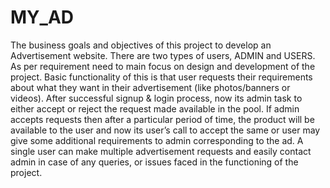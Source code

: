 # MY_AD
The business goals and objectives of this project to develop an Advertisement website. There are two types of users, ADMIN and USERS. As per requirement need to main focus on design and development of the project. Basic functionality of this is that user requests their requirements about what they want in their advertisement (like photos/banners or videos). After successful signup & login process, now its admin task to either accept or reject the request made available in the pool. If admin accepts requests then after a particular period of time, the product will be available to the user and now its user’s call to accept the same or user may give some additional requirements to admin corresponding to the ad. A single user can make multiple advertisement requests and easily contact admin in case of any queries, or issues faced in the functioning of the project.

